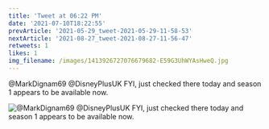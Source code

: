 ```yaml
---
title: 'Tweet at 06:22 PM'
date: '2021-07-10T18:22:55'
prevArticle: '2021-05-29_tweet-2021-05-29-11-58-53'
nextArticle: '2021-08-27_tweet-2021-08-27-11-56-47'
retweets: 1
likes: 1
img_filename: /images/1413926727076679682-E59G3UhWYAsHweQ.jpg
---
```

@MarkDignam69 @DisneyPlusUK FYI, just checked there today and season 1 appears to be available now.

![@MarkDignam69 @DisneyPlusUK FYI, just checked there today and season 1 appears to be available now.](/images/1413926727076679682-E59G3UhWYAsHweQ.jpg "@MarkDignam69 @DisneyPlusUK FYI, just checked there today and season 1 appears to be available now.")